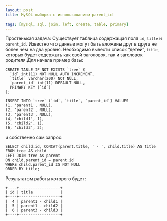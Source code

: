 ```yaml
---
layout: post
title: MySQL выборка с использованием parent_id

tags: [mysql, sql, join, left, create, table, primary]
---
```


Простенькая задача: Существует таблица содержащая поля `id`, `title` и `parent_id`.  Известно что данные могут быть вложены друг в друга не более чем на два уровня. Необходимо вывести список “детей”, `title`, которых будет содержать как свой заголовок, так и заголовок родителя.Для начала пример базы:

    CREATE TABLE IF NOT EXISTS `tree` (
      `id` int(11) NOT NULL AUTO_INCREMENT,
      `title` varchar(200) NOT NULL,
      `parent_id` int(11) DEFAULT NULL,
      PRIMARY KEY (`id`)
    );

    INSERT INTO `tree` (`id`, `title`, `parent_id`) VALUES
    (1, 'parent1', NULL),
    (2, 'parent2', NULL),
    (3, 'parent3', NULL),
    (4, 'child1', 1),
    (5, 'child2', 1),
    (6, 'child3', 3);

и собственно сам запрос:

    SELECT child.id, CONCAT(parent.title, ' - ', child.title) AS title
    FROM tree AS child
    LEFT JOIN tree As parent
    ON child.parent_id = parent.id
    WHERE child.parent_id IS NOT NULL
    ORDER BY title;

Результатом работы которого будет:

    +----+------------------+
    | id | title            |
    +----+------------------+
    |  4 | parent1 - child1 |
    |  5 | parent1 - child2 |
    |  6 | parent3 - child3 |
    +----+------------------+

